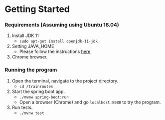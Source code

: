 # Getting Started

### Requirements (Assuming using Ubuntu 16.04)
1. Install JDK 11
   - `sudo apt-get install openjdk-11-jdk`
2. Setting JAVA_HOME
   - Please follow the instructions [here](https://medium.com/@charinin/setting-java-home-environment-variable-in-ubuntu-e355c80e5b6c).
3. Chrome browser.

### Running the program
1. Open the terminal, navigate to the project directory.
   - `cd /trainroutes` 
2. Start the spring boot app.
   - `./mvmw spring-boot:run`
   - Open a browser (Chrome) and go `localhost:8080` to try the program.
3. Run tests.
   - `./mvnw test`
   